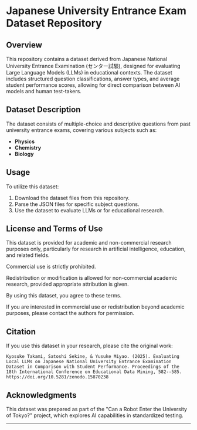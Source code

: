 # Japanese University Entrance Exam Dataset Repository

## Overview

This repository contains a dataset derived from Japanese National University Entrance Examination (センター試験), designed for evaluating Large Language Models (LLMs) in educational contexts. The dataset includes structured question classifications, answer types, and average student performance scores, allowing for direct comparison between AI models and human test-takers.

## Dataset Description

The dataset consists of multiple-choice and descriptive questions from past university entrance exams, covering various subjects such as:

- **Physics**
- **Chemistry**
- **Biology**


## Usage

To utilize this dataset:

1. Download the dataset files from this repository.
2. Parse the JSON files for specific subject questions.
3. Use the dataset to evaluate LLMs or for educational research.


## License and Terms of Use
This dataset is provided for academic and non-commercial research purposes only, particularly for research in artificial intelligence, education, and related fields.

Commercial use is strictly prohibited.

Redistribution or modification is allowed for non-commercial academic research, provided appropriate attribution is given.

By using this dataset, you agree to these terms.

If you are interested in commercial use or redistribution beyond academic purposes, please contact the authors for permission.


## Citation

If you use this dataset in your research, please cite the original work:

```
Kyosuke Takami, Satoshi Sekine, & Yusuke Miyao. (2025). Evaluating Local LLMs on Japanese National University Entrance Examination Dataset in Comparison with Student Performance. Proceedings of the 18th International Conference on Educational Data Mining, 582--585. https://doi.org/10.5281/zenodo.15870238
```

## Acknowledgments

This dataset was prepared as part of the "Can a Robot Enter the University of Tokyo?" project, which explores AI capabilities in standardized testing.

---
